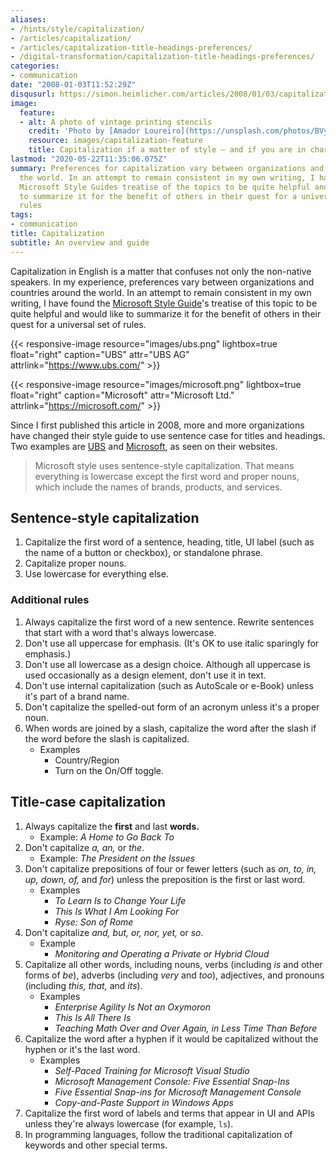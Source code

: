 ```yaml
---
aliases:
- /hints/style/capitalization/
- /articles/capitalization/
- /articles/capitalization-title-headings-preferences/
- /digital-transformation/capitalization-title-headings-preferences/
categories:
- communication
date: "2008-01-03T11:52:29Z"
disqusurl: https://simon.heimlicher.com/articles/2008/01/03/capitalization
image:
  feature:
  - alt: A photo of vintage printing stencils
    credit: 'Photo by [Amador Loureiro](https://unsplash.com/photos/BVyNlchWqzs)'
    resource: images/capitalization-feature
    title: Capitalization if a matter of style — and if you are in charge, also one of personal preferences
lastmod: "2020-05-22T11:35:06.075Z"
summary: Preferences for capitalization vary between organizations and countries around
  the world. In an attempt to remain consistent in my own writing, I have found the
  Microsoft Style Guides treatise of the topics to be quite helpful and would like
  to summarize it for the benefit of others in their quest for a universal set of
  rules
tags:
- communication
title: Capitalization
subtitle: An overview and guide
---
```


Capitalization in English is a matter that confuses not only the non-native speakers. In my experience, preferences vary between organizations and countries around the world. In an attempt to remain consistent in my own writing, I have found the [Microsoft Style Guide]( https://docs.microsoft.com/en-us/style-guide/capitalization#title-style-capitalization)'s treatise of this topic to be quite helpful and would like to summarize it for the benefit of others in their quest for a universal set of rules.

{{< responsive-image resource="images/ubs.png" lightbox=true float="right" caption="UBS" attr="UBS AG" attrlink="https://www.ubs.com/" >}}

{{< responsive-image resource="images/microsoft.png" lightbox=true float="right" caption="Microsoft" attr="Microsoft Ltd." attrlink="https://microsoft.com/" >}}

Since I first published this article in 2008, more and more organizations have changed their style guide to use sentence case for titles and headings. Two examples are [UBS](https://www.ubs.com/) and [Microsoft](https://microsoft.com), as seen on their websites.

> Microsoft style uses sentence-style capitalization. That means everything is lowercase except the first word and proper nouns, which include the names of brands, products, and services. 

## Sentence-style capitalization

1. Capitalize the first word of a sentence, heading, title, UI label (such as the name of a button or checkbox), or standalone phrase.
2. Capitalize proper nouns.
3. Use lowercase for everything else.

### Additional rules
1. Always capitalize the first word of a new sentence. Rewrite sentences that start with a word that's always lowercase.
2. Don't use all uppercase for emphasis. (It's OK to use italic sparingly for emphasis.)
3. Don't use all lowercase as a design choice. Although all uppercase is used occasionally as a design element, don't use it in text.
4. Don't use internal capitalization (such as AutoScale or e-Book) unless it's part of a brand name.
5. Don't capitalize the spelled-out form of an acronym unless it's a proper noun.
6.  When words are joined by a slash, capitalize the word after the slash if the word before the slash is capitalized.
    * Examples
        * Country/Region
        * Turn on the On/Off toggle.

## Title-case capitalization

1. Always capitalize the **first** and last **words.**
     * Example: *A Home to Go Back To*
2. Don't capitalize *a,* *an,* or *the*.
     * Example: *The President on the Issues*
3. Don't capitalize prepositions of four or fewer letters (such as *on, to, in, up, down, of,* and *for*) unless the preposition is the first or last word.
    * Examples
        * *To Learn Is to Change Your Life*
        * *This Is What I Am Looking For*
        * *Ryse: Son of Rome*
4. Don't capitalize *and,* *but,* *or,* *nor,* *yet,* or *so*.
    * Example
        * *Monitoring and Operating a Private or Hybrid Cloud*
5. Capitalize all other words, including nouns, verbs (including *is* and other forms of *be*), adverbs (including *very* and *too*), adjectives, and pronouns (including *this,* *that,* and *its*).
    * Examples
        * *Enterprise Agility Is Not an Oxymoron*
        * *This Is All There Is*
        * *Teaching Math Over and Over Again, in Less Time Than Before*
6. Capitalize the word after a hyphen if it would be capitalized without the hyphen or it's the last word.
    * Examples
        * *Self-Paced Training for Microsoft Visual Studio*
        * *Microsoft Management Console: Five Essential Snap-Ins*
        * *Five Essential Snap-ins for Microsoft Management Console*
        * *Copy-and-Paste Support in Windows Apps*
7. Capitalize the first word of labels and terms that appear in UI and APIs unless they're always lowercase (for example, `ls`).
8. In programming languages, follow the traditional capitalization of keywords and other special terms.
